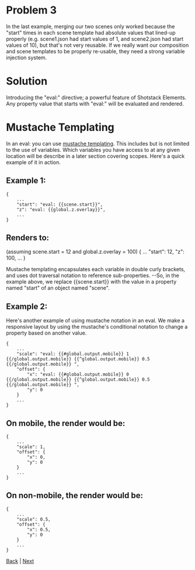 # Problem 3
In the last example, merging our two scenes only worked because the "start" times in each scene template had absolute values that lined-up properly (e.g. scene1.json had start values of 1, and scene2.json had start values of 10), but that's not very reusable.  If we really want our composition and scene templates to be properly re-usable, they need a strong variable injection system.


# Solution
Introducing the "eval:" directive; a powerful feature of Shotstack Elements.  Any property value that starts with "eval:" will be evaluated and rendered.


# Mustache Templating
In an eval: you can use [mustache templating](https://mustache.github.io/mustache.5.html).  This includes but is not limited to the use of variables.  Which variables you have access to at any given location will be describe in a later section covering scopes.  Here's a quick example of it in action.


## Example 1:

    {
        ...
        "start": "eval: {{scene.start}}",
        "z": "eval: {{global.z.overlay}}",
        ...
    }

## Renders to:

(assuming scene.start = 12 and global.z.overlay = 100)
    {
        ...
        "start": 12,
        "z": 100,
        ...
    }

Mustache templating encapsulates each variable in double curly brackets, and uses dot traversal notation to reference sub-properties.  --So, in the example above, we replace {{scene.start}} with the value in a property named "start" of an object named "scene".


## Example 2:

Here's another example of using mustache notation in an eval.  We make a responsive layout by using the mustache's conditional notation to change a property based on another value.

    {
        ...
        "scale": "eval: {{#global.output.mobile}} 1 {{/global.output.mobile}} {{^global.output.mobile}} 0.5 {{/global.output.mobile}} ",
        "offset": {
            "x": "eval: {{#global.output.mobile}} 0 {{/global.output.mobile}} {{^global.output.mobile}} 0.5 {{/global.output.mobile}} ",
            "y": 0
        }
        ...
    }

## On mobile, the render would be:

    {
        ...
        "scale": 1,
        "offset": {
            "x": 0,
            "y": 0
        }
        ...
    }

## On non-mobile, the render would be:

    {
        ...
        "scale": 0.5,
        "offset": {
            "x": 0.5,
            "y": 0
        }
        ...
    }



[Back](https://github.com/CobaltBlueDW/ShotstackElements) | [Next](https://github.com/CobaltBlueDW/ShotstackElements/tree/main/examples/example4)